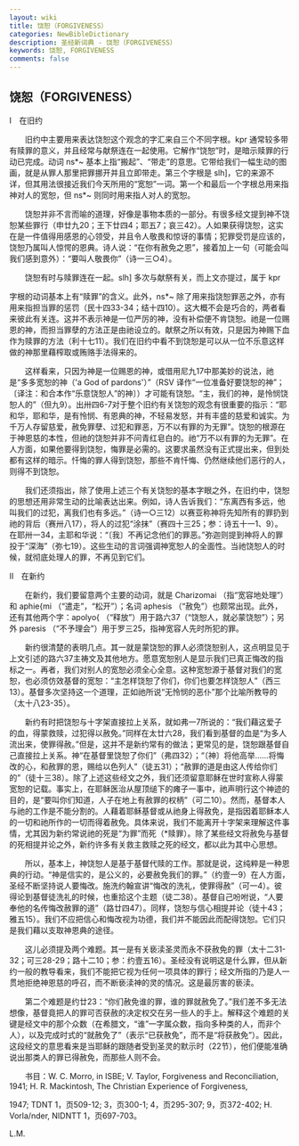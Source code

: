 ```yaml
---
layout: wiki
title: 饶恕（FORGIVENESS）
categories: NewBibleDictionary
description: 圣经新词典 - 饶恕（FORGIVENESS）
keywords: 饶恕, FORGIVENESS
comments: false
---
```


## 饶恕（FORGIVENESS）

Ⅰ　在旧约

　　旧约中主要用来表达饶恕这个观念的字汇来自三个不同字根。kpr 通常较多带有赎罪的意义，并且经常与献祭连在一起使用。它解作“饶恕”时，是暗示赎罪的行动已完成。动词 ns*~ 基本上指“搬起”、“带走”的意思。它带给我们一幅生动的图画，就是从罪人那里把罪挪开并且立即带走。第三个字根是 slh]，它的来源不详，但其用法很接近我们今天所用的“宽恕”一词。第一个和最后一个字根总用来指神对人的宽恕，但 ns*~ 则同时用来指人对人的宽恕。

　　饶恕并非不言而喻的道理，好像是事物本质的一部分。有很多经文提到神不饶恕某些罪行（申廿九20；王下廿四4；耶五7；哀三42）。人如果获得饶恕，这实在是一件值得用感恩的心领受，并且令人敬畏和惊讶的事情；犯罪受罚是应该的，饶恕乃属叫人惊愕的恩典。诗人说：“在你有赦免之恩”，接着加上一句（可能会叫我们感到意外）：“要叫人敬畏你”（诗一三○4）。

　　饶恕有时与赎罪连在一起。slh] 多次与献祭有关，而上文亦提过，属于 kpr

字根的动词基本上有“赎罪”的含义。此外，ns*~ 除了用来指饶恕罪恶之外，亦有用来指担当罪的惩罚（民十四33-34；结十四10）。这大概不会是巧合的，两者看来彼此有关连。这并不表示神是一位严厉的神，没有补偿便不肯饶恕。祂是一位赐恩的神，而担当罪孽的方法正是由祂设立的。献祭之所以有效，只是因为神赐下血作为赎罪的方法（利十七11）。我们在旧约中看不到饶恕是可以从一位不乐意这样做的神那里藉榨取或贿赂手法得来的。

　　这样看来，只因为神是一位赐恩的神，或借用尼九17中那美妙的说法，祂是“多多宽恕的神（'a God of pardons'）”（RSV 译作“一位准备好要饶恕的神”；〔译注：和合本作“乐意饶恕人”的神〕）才可能有饶恕。“主，我们的神，是怜悯饶恕人的”（但九9）。出卅四6-7对于整个旧约有关饶恕的观念有很重要的指示：“耶和华，耶和华，是有怜悯、有恩典的神，不轻易发怒，并有丰盛的慈爱和诚实。为千万人存留慈爱，赦免罪孽、过犯和罪恶，万不以有罪的为无罪”。饶恕的根源在于神恩慈的本性，但祂的饶恕并非不问青红皂白的。祂“万不以有罪的为无罪”。在人方面，如果他要得到饶恕，悔罪是必需的。这要求虽然没有正式提出来，但到处都有这样的暗示。忏悔的罪人得到饶恕，那些不肯忏悔、仍然继续他们恶行的人，则得不到饶恕。

　　我们还须指出，除了使用上述三个有关饶恕的基本字眼之外，在旧约中，饶恕的思想还用非常生动的比喻表达出来。例如，诗人告诉我们：“东离西有多远，他叫我们的过犯，离我们也有多远。”（诗一○三12）以赛亚称神将先知所有的罪扔到祂的背后（赛卅八17），将人的过犯“涂抹”（赛四十三25；参：诗五十一1、9）。在耶卅一34，主耶和华说：“〔我〕不再记念他们的罪恶。”弥迦则提到神将人的罪投于“深海”（弥七19）。这些生动的言词强调神宽恕人的全面性。当祂饶恕人的时候，就彻底处理人的罪，不再见到它们。

Ⅱ　在新约

　　在新约，我们要留意两个主要的动词，就是 Charizomai （指“宽容地处理”）和 aphie{mi （“遣走”，“松开”）；名词 aphesis （“赦免”）也颇常出现。此外，还有其他两个字：apolyo{ （“释放”）用于路六37（“饶恕人，就必蒙饶恕”）；另外 paresis （“不予理会”）用于罗三25，指神宽容人先时所犯的罪。

　　新约很清楚的表明几点。其一就是蒙饶恕的罪人必须饶恕别人，这点明显见于上文引述的路六37主祷文及其他地方。愿意宽恕别人是显示我们已真正悔改的指标之一。再者，我们对别人的宽恕必须全心全意。这种宽恕源于基督对我们的宽恕，也必须仿效基督的宽恕：“主怎样饶恕了你们，你们也要怎样饶恕人”（西三13）。基督多次坚持这一个道理，正如祂所说“无怜悯的恶仆”那个比喻所教导的（太十八23-35）。

　　新约有时把饶恕与十字架直接拉上关系，就如弗一7所说的：“我们藉这爱子的血，得蒙救赎，过犯得以赦免。”同样在太廿六28，我们看到基督的血是“为多人流出来，使罪得赦。”但是，这并不是新约常有的做法；更常见的是，饶恕跟基督自己直接拉上关系。神“在基督里饶恕了你们”（弗四32）；“〔神〕将他高举……将悔改的心，和赦罪的恩，赐给以色列人”（徒五31）；“赦罪的道是由这人传给你们的”（徒十三38）。除了上述这些经文之外，我们还须留意耶稣在世时宣称人得蒙宽恕的记载。事实上，在耶稣医治从屋顶缒下的瘫子一事中，祂声明行这个神迹的目的，是“要叫你们知道，人子在地上有赦罪的权柄”（可二10）。然而，基督本人与祂的工作是不能分割的。人藉着耶稣基督或从祂身上得赦免，是指因着耶稣本人的一切和祂所作的一切而得着赦免。具体来说，我们不能离开十字架来理解这件事情，尤其因为新约常说祂的死是“为罪”而死（*赎罪）。除了某些经文将赦免与基督的死相提并论之外，新约许多有关救主救赎之死的经文，都以此为其中心思想。

　　所以，基本上，神饶恕人是基于基督代赎的工作。那就是说，这纯粹是一种恩典的行动。“神是信实的，是公义的，必要赦免我们的罪。”（约壹一9）在人方面，圣经不断坚持说人要悔改。施洗约翰宣讲“悔改的洗礼，使罪得赦”（可一4）。彼得论到基督徒洗礼的时候，也重拾这个主题（徒二38）。基督自己吩咐说，“人要奉他的名传悔改赦罪的道”（路廿四47）。同样，饶恕与信心相提并论（徒十43；雅五15）。我们不应把信心和悔改视为功德，我们并不能因此而配得饶恕。它们只是我们藉以支取神恩典的途径。

　　这儿必须提及两个难题。其一是有关亵渎圣灵而永不获赦免的罪（太十二31-32；可三28-29；路十二10；参：约壹五16）。圣经没有说明这是什么罪，但从新约一般的教导看来，我们不能把它视为任何一项具体的罪行；经文所指的乃是人一贯地拒绝神恩慈的呼召，而不断亵渎神的灵的情况。这是最厉害的亵渎。

　　第二个难题是约廿23：“你们赦免谁的罪，谁的罪就赦免了。”我们差不多无法想像，基督竟把人的罪可否获赦的决定权交在另一些人的手上。解释这个难题的关键是经文中的那个众数（在希腊文，“谁”一字属众数，指向多种类的人，而非个人），以及完成时式的“就赦免了”（表示“已获赦免”，而不是“将获赦免”）。因此，这段经文的意思看来是当耶稣的跟随者受到圣灵的默示时（22节），他们便能准确说出那类人的罪已得赦免，而那些人则不会。

　　书目：W. C. Morro, in ISBE; V. Taylor, Forgiveness and Reconciliation, 1941; H. R. Mackintosh, The Christian Experience of Forgiveness,

1947; TDNT 1，页509-12; 3，页300-1; 4，页295-307; 9，页372-402; H. Vorla/nder, NIDNTT 1，页697-703。

L.M.








